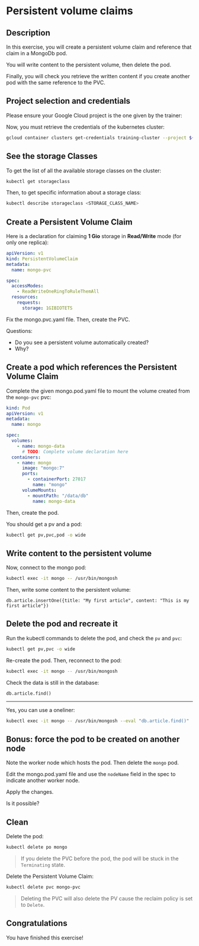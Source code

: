 # Persistent volume claims

<walkthrough-tutorial-duration duration="25.0"></walkthrough-tutorial-duration>

## Description

In this exercise, you will create a persistent volume claim and reference that claim in a MongoDb pod.

You will write content to the persistent volume, then delete the pod.

Finally, you will check you retrieve the written content if you create another pod with the same reference to the PVC.

## Project selection and credentials

Please ensure your Google Cloud project is the one given by the trainer: <walkthrough-project-setup></walkthrough-project-setup>

Now, you must retrieve the credentials of the kubernetes cluster:

```sh
gcloud container clusters get-credentials training-cluster --project ${GOOGLE_CLOUD_PROJECT} --zone europe-west1-b
```

## See the storage Classes

To get the list of all the available storage classes on the cluster:
```sh
kubectl get storageclass
```

Then, to get specific information about a storage class:
```sh
kubectl describe storageclass <STORAGE_CLASS_NAME>
```

## Create a Persistent Volume Claim

Here is a declaration for claiming **1 Gio** storage in **Read/Write** mode (for only one replica):
```yaml
apiVersion: v1
kind: PersistentVolumeClaim
metadata:
  name: mongo-pvc

spec:
  accessModes:
    - ReadWriteOneRingToRuleThemAll
  resources:
    requests:
      storage: 1GIBIOTETS
```

Fix the <walkthrough-editor-open-file filePath="mongo.pvc.yaml">mongo.pvc.yaml</walkthrough-editor-open-file> file. 
Then, create the PVC.

Questions:
* Do you see a persistent volume automatically created?
* Why?

## Create a pod which references the Persistent Volume Claim

Complete the given <walkthrough-editor-open-file filePath="mongo.pod.yaml">mongo.pod.yaml</walkthrough-editor-open-file> file to 
mount the volume created from the `mongo-pvc` pvc:

```yaml
kind: Pod
apiVersion: v1
metadata:
  name: mongo

spec:
  volumes:
    - name: mongo-data
      # TODO: Complete volume declaration here
  containers:
    - name: mongo
      image: "mongo:7"
      ports:
        - containerPort: 27017
          name: "mongo"
      volumeMounts:
        - mountPath: "/data/db"
          name: mongo-data
```

Then, create the pod.

You should get a pv and a pod:
```sh
kubectl get pv,pvc,pod -o wide
```

## Write content to the persistent volume

Now, connect to the mongo pod:
```sh
kubectl exec -it mongo -- /usr/bin/mongosh
```

Then, write some content to the persistent volume:
```shell
db.article.insertOne({title: "My first article", content: "This is my first article"})
```

## Delete the pod and recreate it

Run the kubectl commands to delete the pod, and check the `pv` and `pvc`:
```sh
kubectl get pv,pvc -o wide
```

Re-create the pod. Then, reconnect to the pod:
```sh
kubectl exec -it mongo -- /usr/bin/mongosh
```

Check the data is still in the database:
```shell
db.article.find()
```

---
Yes, you can use a oneliner:
```sh
kubectl exec -it mongo -- /usr/bin/mongosh --eval "db.article.find()"
```

## Bonus: force the pod to be created on another node

Note the worker node which hosts the pod.
Then delete the `mongo` pod.

Edit the <walkthrough-editor-open-file filePath="mongo.pod.yaml">mongo.pod.yaml</walkthrough-editor-open-file> file and 
use the `nodeName` field in the spec to indicate another worker node.

Apply the changes.

Is it possible?

## Clean

Delete the pod:
```sh
kubectl delete po mongo
```

> If you delete the PVC before the pod, the pod will be stuck in the `Terminating` state.

Delete the Persistent Volume Claim:
```sh
kubectl delete pvc mongo-pvc
```

> Deleting the PVC will also delete the PV cause the reclaim policy is set to `Delete`.

## Congratulations

You have finished this exercise!

<walkthrough-conclusion-trophy></walkthrough-conclusion-trophy>
